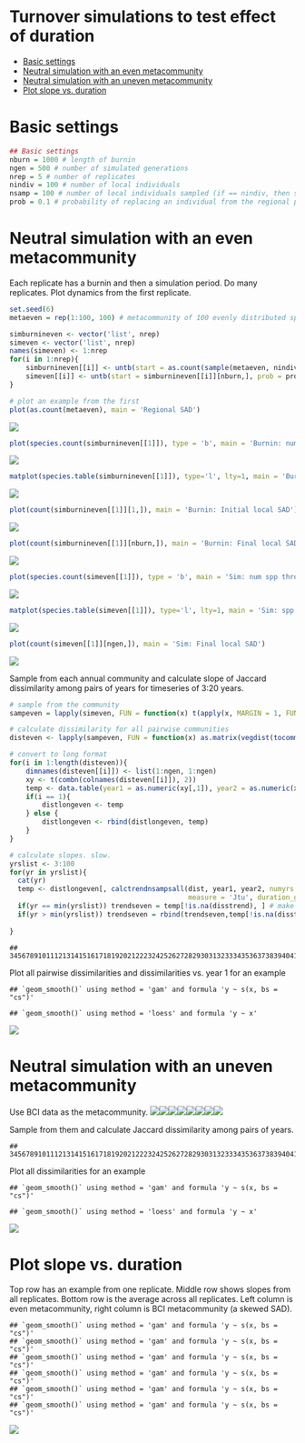Turnover simulations to test effect of duration
================

  - [Basic settings](#basic-settings)
  - [Neutral simulation with an even
    metacommunity](#neutral-simulation-with-an-even-metacommunity)
  - [Neutral simulation with an uneven
    metacommunity](#neutral-simulation-with-an-uneven-metacommunity)
  - [Plot slope vs. duration](#plot-slope-vs.-duration)

# Basic settings

``` r
## Basic settings
nburn = 1000 # length of burnin
ngen = 500 # number of simulated generations
nrep = 5 # number of replicates
nindiv = 100 # number of local individuals
nsamp = 100 # number of local individuals sampled (if == nindiv, then sample all of them)
prob = 0.1 # probability of replacing an individual from the regional pool rather than locally
```

# Neutral simulation with an even metacommunity

Each replicate has a burnin and then a simulation period. Do many
replicates. Plot dynamics from the first replicate.

``` r
set.seed(6)
metaeven = rep(1:100, 100) # metacommunity of 100 evenly distributed species

simburnineven <- vector('list', nrep)
simeven <- vector('list', nrep)
names(simeven) <- 1:nrep
for(i in 1:nrep){
    simburnineven[[i]] <- untb(start = as.count(sample(metaeven, nindiv)), prob = prob, D = 1, gens = nburn, keep = TRUE, meta = as.count(metaeven)) # burnin
    simeven[[i]] <- untb(start = simburnineven[[i]][nburn,], prob = prob, D=1, gens = ngen, keep = TRUE, meta = as.count(metaeven)) # simulation
}

# plot an example from the first
plot(as.count(metaeven), main = 'Regional SAD')
```

![](turnover_sim_files/figure-gfm/sim%20even-1.png)<!-- -->

``` r
plot(species.count(simburnineven[[1]]), type = 'b', main = 'Burnin: num spp through time') # evaluate burnin
```

![](turnover_sim_files/figure-gfm/sim%20even-2.png)<!-- -->

``` r
matplot(species.table(simburnineven[[1]]), type='l', lty=1, main = 'Burnin: spp dynamics')
```

![](turnover_sim_files/figure-gfm/sim%20even-3.png)<!-- -->

``` r
plot(count(simburnineven[[1]][1,]), main = 'Burnin: Initial local SAD')
```

![](turnover_sim_files/figure-gfm/sim%20even-4.png)<!-- -->

``` r
plot(count(simburnineven[[1]][nburn,]), main = 'Burnin: Final local SAD')
```

![](turnover_sim_files/figure-gfm/sim%20even-5.png)<!-- -->

``` r
plot(species.count(simeven[[1]]), type = 'b', main = 'Sim: num spp through time')
```

![](turnover_sim_files/figure-gfm/sim%20even-6.png)<!-- -->

``` r
matplot(species.table(simeven[[1]]), type='l', lty=1, main = 'Sim: spp dynamics')
```

![](turnover_sim_files/figure-gfm/sim%20even-7.png)<!-- -->

``` r
plot(count(simeven[[1]][ngen,]), main = 'Sim: Final local SAD')
```

![](turnover_sim_files/figure-gfm/sim%20even-8.png)<!-- -->

Sample from each annual community and calculate slope of Jaccard
dissimilarity among pairs of years for timeseries of 3:20 years.

``` r
# sample from the community
sampeven = lapply(simeven, FUN = function(x) t(apply(x, MARGIN = 1, FUN = sample, size = nsamp)))

# calculate dissimilarity for all pairwise communities
disteven <- lapply(sampeven, FUN = function(x) as.matrix(vegdist(tocommat(x), method='jaccard', binary=TRUE)))

# convert to long format
for(i in 1:length(disteven)){
    dimnames(disteven[[i]]) <- list(1:ngen, 1:ngen)
    xy <- t(combn(colnames(disteven[[i]]), 2))
    temp <- data.table(year1 = as.numeric(xy[,1]), year2 = as.numeric(xy[,2]), dist = as.numeric(disteven[[i]][xy]), rarefyID = i)
    if(i == 1){
        distlongeven <- temp
    } else {
        distlongeven <- rbind(distlongeven, temp)
    }
}

# calculate slopes. slow.
yrslist <- 3:100
for(yr in yrslist){
  cat(yr)
  temp <- distlongeven[, calctrendnsampsall(dist, year1, year2, numyrs = yr, nsamps = 3, 
                                            measure = 'Jtu', duration_group = paste0(yr, 'min3')), by = rarefyID]
  if(yr == min(yrslist)) trendseven = temp[!is.na(disstrend), ] # make a new dataset if first iteration through
  if(yr > min(yrslist)) trendseven = rbind(trendseven,temp[!is.na(disstrend), ]) # otherwise append
  
}
```

    ## 3456789101112131415161718192021222324252627282930313233343536373839404142434445464748495051525354555657585960616263646566676869707172737475767778798081828384858687888990919293949596979899100

Plot all pairwise dissimilarities and dissimilarities vs. year 1 for an
example

    ## `geom_smooth()` using method = 'gam' and formula 'y ~ s(x, bs = "cs")'

    ## `geom_smooth()` using method = 'loess' and formula 'y ~ x'

![](turnover_sim_files/figure-gfm/plot%20even-1.png)<!-- -->

# Neutral simulation with an uneven metacommunity

Use BCI data as the metacommunity.
![](turnover_sim_files/figure-gfm/sim%20SAD-1.png)<!-- -->![](turnover_sim_files/figure-gfm/sim%20SAD-2.png)<!-- -->![](turnover_sim_files/figure-gfm/sim%20SAD-3.png)<!-- -->![](turnover_sim_files/figure-gfm/sim%20SAD-4.png)<!-- -->![](turnover_sim_files/figure-gfm/sim%20SAD-5.png)<!-- -->![](turnover_sim_files/figure-gfm/sim%20SAD-6.png)<!-- -->![](turnover_sim_files/figure-gfm/sim%20SAD-7.png)<!-- -->![](turnover_sim_files/figure-gfm/sim%20SAD-8.png)<!-- -->

Sample from them and calculate Jaccard dissimilarity among pairs of
years.

    ## 3456789101112131415161718192021222324252627282930313233343536373839404142434445464748495051525354555657585960616263646566676869707172737475767778798081828384858687888990919293949596979899100

Plot all dissimilarities for an example

    ## `geom_smooth()` using method = 'gam' and formula 'y ~ s(x, bs = "cs")'

    ## `geom_smooth()` using method = 'loess' and formula 'y ~ x'

![](turnover_sim_files/figure-gfm/plot%20SAD%20example-1.png)<!-- -->

# Plot slope vs. duration

Top row has an example from one replicate. Middle row shows slopes from
all replicates. Bottom row is the average across all replicates. Left
column is even metacommunity, right column is BCI metacommunity (a
skewed SAD).

    ## `geom_smooth()` using method = 'gam' and formula 'y ~ s(x, bs = "cs")'
    ## `geom_smooth()` using method = 'gam' and formula 'y ~ s(x, bs = "cs")'
    ## `geom_smooth()` using method = 'gam' and formula 'y ~ s(x, bs = "cs")'
    ## `geom_smooth()` using method = 'gam' and formula 'y ~ s(x, bs = "cs")'
    ## `geom_smooth()` using method = 'gam' and formula 'y ~ s(x, bs = "cs")'
    ## `geom_smooth()` using method = 'gam' and formula 'y ~ s(x, bs = "cs")'

![](turnover_sim_files/figure-gfm/plot%20slopes-1.png)<!-- -->

